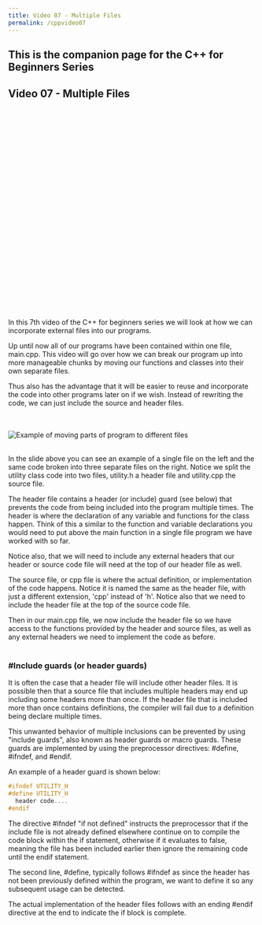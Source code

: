 ```yaml
---
title: Video 07 - Multiple Files
permalink: /cppvideo07
---
```


## This is the companion page for the C++ for Beginners Series
## Video 07 - Multiple Files
<br/>
<br/>
<p align="center">
<iframe width="560" height="315" src="" data-src="https://www.youtube.com/embed/5n7i7VJCN7I" frameborder="0" allow="accelerometer; autoplay; encrypted-media; gyroscope; picture-in-picture" allowfullscreen></iframe>
</p>
<br/>
<br/>

In this 7th video of the C++ for beginners series we will look at how we can incorporate external files into our programs.

Up until now all of our programs have been contained within one file, main.cpp. This video will go over how we can break our program up into more manageable chunks by moving our functions and classes into their own separate files.

Thus also has the advantage that it will be easier to reuse and incorporate the code into other programs later on if we wish. Instead of rewriting the code, we can just include the source and header files.

<br/><br/>
![Example of moving parts of program to different files](images\videos\Cpp07\Lesson07_WhiteBoard_02.jpg)
<br/><br/>

In the slide above you can see an example of a single file on the left and the same code broken into three separate files on the right. Notice we split the utility class code into two files, utility.h a header file and utility.cpp the source file.

The header file contains a header (or include) guard (see below) that prevents the code from being included into the program multiple times. The header is where the declaration of any variable and functions for the class happen. Think of this a similar to the function and variable declarations you would need to put above the main function in a single file program we have worked with so far.

Notice also, that we will need to include any external headers that our header or source code file will need at the top of our header file as well.

The source file, or cpp file is where the actual definition, or implementation of the code happens. Notice it is named the same as the header file, with just a different extension, 'cpp' instead of 'h'. Notice also that we need to include the header file at the top of the source code file.

Then in our main.cpp file, we now include the header file so we have access to the functions provided by the header and source files, as well as any external headers we need to implement the code as before.
<br/><br/>

### \#Include guards (or header guards)

It is often the case that a header file will include other header files. It is possible then that a source file that includes multiple headers may end up including some headers more than once. If the header file that is included more than once contains definitions, the compiler will fail due to a definition being declare multiple times.

This unwanted behavior of multiple inclusions can be prevented by using "include guards", also known as header guards or macro guards. These guards are implemented by using the preprocessor directives: #define, #ifndef, and #endif.
<br/>

An example of a header guard is shown below:
```cpp
#ifndef UTILITY_H
#define UTILITY_H
  header code....
#endif
```

The directive #ifndef "if not defined" instructs the preprocessor that if the include file is not already defined elsewhere continue on to compile the code block within the if statement, otherwise if it evaluates to false, meaning the file has been included earlier then ignore the remaining code until the endif statement.

The second line, #define, typically follows #ifndef as since the header has not been previously defined within the program, we want to define it so any subsequent usage can be detected.

The actual implementation of the header files follows with an ending #endif directive at the end to indicate the if block is complete.

<br/><br/>
